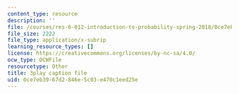 ```yaml
---
content_type: resource
description: ''
file: /courses/res-6-012-introduction-to-probability-spring-2018/0ce7eb3967d2846e5c03e470c1eed25e_-630YTQEuCI.srt
file_size: 2222
file_type: application/x-subrip
learning_resource_types: []
license: https://creativecommons.org/licenses/by-nc-sa/4.0/
ocw_type: OCWFile
resourcetype: Other
title: 3play caption file
uid: 0ce7eb39-67d2-846e-5c03-e470c1eed25e
---
```

